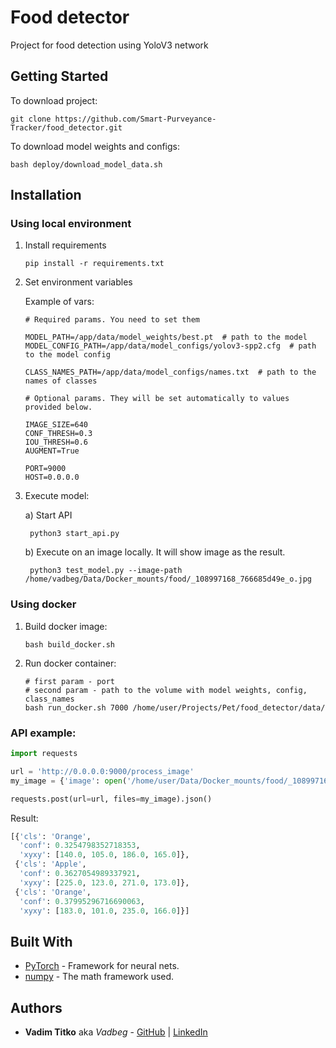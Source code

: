 # Food detector

Project for food detection using YoloV3 network

## Getting Started

To download project:
```
git clone https://github.com/Smart-Purveyance-Tracker/food_detector.git
```

To download model weights and configs:

```
bash deploy/download_model_data.sh
```

## Installation

### Using local environment

1. Install requirements

    ```
    pip install -r requirements.txt
    ```

2. Set environment variables

    Example of vars:

    ```
    # Required params. You need to set them
   
    MODEL_PATH=/app/data/model_weights/best.pt  # path to the model
    MODEL_CONFIG_PATH=/app/data/model_configs/yolov3-spp2.cfg  # path to the model config
    
    CLASS_NAMES_PATH=/app/data/model_configs/names.txt  # path to the names of classes
    
    # Optional params. They will be set automatically to values provided below.
   
    IMAGE_SIZE=640
    CONF_THRESH=0.3
    IOU_THRESH=0.6
    AUGMENT=True
    
    PORT=9000
    HOST=0.0.0.0
    ```

3. Execute model:

    a) Start API
    
        python3 start_api.py

    b) Execute on an image locally. It will show image as the result.

        python3 test_model.py --image-path /home/vadbeg/Data/Docker_mounts/food/_108997168_766685d49e_o.jpg


### Using docker

1. Build docker image:

    ```
    bash build_docker.sh
    ```

2. Run docker container:

    ```
    # first param - port
    # second param - path to the volume with model weights, config, class_names
    bash run_docker.sh 7000 /home/user/Projects/Pet/food_detector/data/
    ```

### API example:

```python
import requests

url = 'http://0.0.0.0:9000/process_image'
my_image = {'image': open('/home/user/Data/Docker_mounts/food/_108997168_766685d49e_o.jpg', mode='rb')}

requests.post(url=url, files=my_image).json()
```

Result:

```python
[{'cls': 'Orange',
  'conf': 0.3254798352718353,
  'xyxy': [140.0, 105.0, 186.0, 165.0]},
 {'cls': 'Apple',
  'conf': 0.3627054989337921,
  'xyxy': [225.0, 123.0, 271.0, 173.0]},
 {'cls': 'Orange',
  'conf': 0.37995296716690063,
  'xyxy': [183.0, 101.0, 235.0, 166.0]}]
```


## Built With

* [PyTorch](https://flask.palletsprojects.com/en/1.1.x/) - Framework for neural nets.
* [numpy](https://flask.palletsprojects.com/en/1.1.x/) - The math framework used.

## Authors

* **Vadim Titko** aka *Vadbeg* - [GitHub](https://github.com/Vadbeg) 
| [LinkedIn](https://www.linkedin.com/in/vadtitko/)